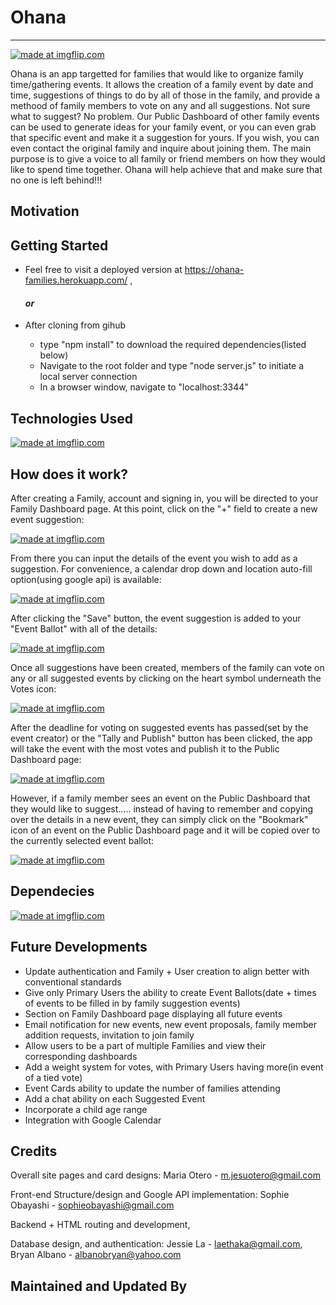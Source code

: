 # Ohana
---------------------------
<a href="https://imgflip.com/i/2cf0rr"><img src="https://i.imgflip.com/2cf0rr.jpg" title="made at imgflip.com"/></a>

Ohana is an app targetted for families that would like to organize family time/gathering events. It allows the creation of a family event by date and time, suggestions of things to do by all of those in the family, and provide a methood of family members to vote on any and all suggestions.  Not sure what to suggest?  No problem.  Our Public Dashboard of other family events can be used to generate ideas for your family event, or you can even grab that specific event and make it a suggestion for yours.  If you wish, you can even contact the original family and inquire about joining them.  The main purpose is to give a voice to all family or friend members on how they would like to spend time together.  Ohana will help achieve that and make sure that no one is left behind!!!

## Motivation



## Getting Started

  * Feel free to visit a deployed version at https://ohana-families.herokuapp.com/ ,
  
     #### _or_
  
  * After cloning from gihub
    * type "npm install" to download the required dependencies(listed below)
    * Navigate to the root folder and type "node server.js" to initiate a local server connection
    * In a browser window, navigate to "localhost:3344"

## Technologies Used

<a href="https://imgflip.com/i/2cf205"><img src="https://i.imgflip.com/2cf205.jpg" title="made at imgflip.com"/></a>


## How does it work?

After creating a Family, account and signing in, you will be directed to your Family Dashboard page.  At this point, click on the "+" field to create a new event suggestion:

<a href="https://imgflip.com/gif/2cf0ly"><img src="https://i.imgflip.com/2cf0ly.gif" title="made at imgflip.com"/></a>

From there you can input the details of the event you wish to add as a suggestion.
For convenience, a calendar drop down and location auto-fill option(using google api) is available:

<a href="https://imgflip.com/gif/2cf11j"><img src="https://i.imgflip.com/2cf11j.gif" title="made at imgflip.com"/></a>

After clicking the "Save" button, the event suggestion is added to your "Event Ballot" with all of the details:

<a href="https://imgflip.com/i/2cf1or"><img src="https://i.imgflip.com/2cf1or.jpg" title="made at imgflip.com"/></a>

Once all suggestions have been created, members of the family can vote on any or all suggested events by clicking on the heart symbol underneath the Votes icon:

<a href="https://imgflip.com/gif/2cf19x"><img src="https://i.imgflip.com/2cf19x.gif" title="made at imgflip.com"/></a>

After the deadline for voting on suggested events has passed(set by the event creator) or the "Tally and Publish" button has been clicked, the app will take the event with the most votes and publish it to the Public Dashboard page:

<a href="https://imgflip.com/gif/2cf1di"><img src="https://i.imgflip.com/2cf1di.gif" title="made at imgflip.com"/></a>

However, if a family member sees an event on the Public Dashboard that they would like to suggest..... instead of having to remember and copying over the details in a new event, they can simply click on the "Bookmark" icon of an event on the Public Dashboard page and it will be copied over to the currently selected event ballot:

<a href="https://imgflip.com/gif/2cf1gw"><img src="https://i.imgflip.com/2cf1gw.gif" title="made at imgflip.com"/></a>


## Dependecies

<a href="https://imgflip.com/i/2cf1mu"><img src="https://i.imgflip.com/2cf1mu.jpg" title="made at imgflip.com"/></a>

## Future Developments

 * Update authentication and Family + User creation to align better with conventional standards
 * Give only Primary Users the ability to create Event Ballots(date + times of events to be filled in by family suggestion events)
 * Section on Family Dashboard page displaying all future events
 * Email notification for new events, new event proposals, family member addition requests, invitation to join family
 * Allow users to be a part of multiple Families and view their corresponding dashboards
 * Add a weight system for votes, with Primary Users having more(in event of a tied vote) 
 * Event Cards ability to update the number of families attending
 * Add a chat ability on each Suggested Event
 * Incorporate a child age range
 * Integration with Google Calendar

## Credits

Overall site pages and card designs: Maria Otero - m.jesuotero@gmail.com

Front-end Structure/design and Google API implementation:  Sophie Obayashi - sophieobayashi@gmail.com

Backend + HTML routing and development,

Database design, and authentication: Jessie La    - laethaka@gmail.com,  Bryan Albano - albanobryan@yahoo.com
                                    
## Maintained and Updated By



